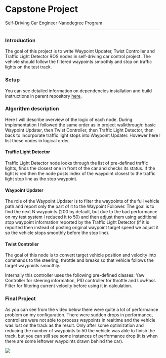 # Capstone Project
Self-Driving Car Engineer Nanodegree Program

---

### Introduction

The goal of this project is to write Waypoint Updater, Twist Controller and Traffic Light Detector ROS nodes in self-driving car control project. The vehivle should follow the filtered waypoints smoothly and stop on traffic lights on the test track.

### Setup

You can see detailed information on dependencies installation and build instructions in parent repository [here](https://github.com/udacity/CarND-Capstone).

### Algorithm description

Here I will describe overview of the logic of each node. During implementation I followed the same order as in project walkthrough: basic Waypoint Updater, then Twist Controller, then Traffic Light Detector, then back to incorporate traffic light stops into Waypoint Updater. Hovewer here I list these nodes in logical order.

#### Traffic Light Detector

Traffic Light Detector node looks through the list of pre-defined traffic lights, finds the closest one in front of the car and checks its status. If the light is red then the node posts index of the waypoint closest to the traffic light stop line as the stop waypoint.

#### Waypoint Updater

The role of the Waypoint Updater is to filter the waypoints of the full vehicle path and report only the part of it to the Waypoint Follower. The goal is to find the next N waypoints (200 by default, but due to the bad performance on my test system I reduced it to 50) and then adjust them using additional stop waypoint information reported by the Traffic Light Detector (if it is reported then instead of posting original waypoint target speed we adjust it so the vehicle stops smoothly before the stop line).

#### Twist Controller

The goal of this node is to convert target vehicle position and velocity into commands to the steering, throttle and breaks so that vehicle follows the target waypoints smoothly.

Internally this controller uses the following pre-defined classes: Yaw Controller for steering information, PID controller for throttle and LowPass Filter for filtering current velocity before using it in calculation.

### Final Project

As you can see from the video below there were quite a lot of performance problem on my configuration. There were sudden drops in performance, controllers were not able to process waypoints in realtime and the vehicle was lost on the track as the result. Only after some optimization and reducing the number of waypoints to 50 the vehicle was able to finish the track, but you can still see some instances of performance drop (it is when there are some leftower waypoints drawn behind the car).

[![](https://img.youtube.com/vi/RLh2INBoFxE/0.jpg)](https://www.youtube.com/watch?v=RLh2INBoFxE)